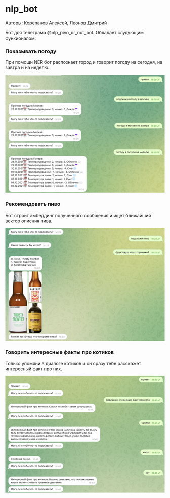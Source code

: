# nlp_bot

Авторы: Корепанов Алексей, Леонов Дмитрий

Бот для телеграма @nlp_pivo_or_not_bot. Обладает слудующим функионалом:

### Показывать погоду

При помощи NER бот распознает город и говорит погоду на сегодня, на завтра и на неделю.

![Функционал погоды](images/screen_weather.png)

### Рекомендовать пиво

Бот строит эмбеддинг полученного сообщения и ищет ближайший вектор описния пива.  

![Функционал рекомендаций пива](images/screen_beer.png)

### Говорить интересные факты про котиков

Только упомяни в диалоге котиков и он сразу тебе расскажет интересный факт про них.

![Функционал котофактов](images/screen_cat.png)

